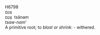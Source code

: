 <body>
  <p>H6798<br>  צנם  <br> צָּנַם  ‎  tsânam  <br><i>tsaw-nam‘ </i><br>A primitive root; to <i>blast</i> or <i>shrink: - </i>withered.<br></p>
 </body>